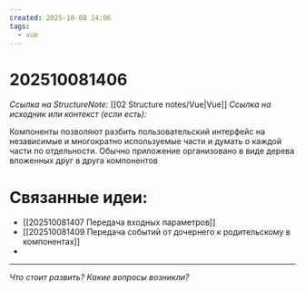 ```yaml
---
created: 2025-10-08 14:06
tags:
  - vue
---
```

# 202510081406
*Ссылка на StructureNote:* [[02 Structure notes/Vue|Vue]]
*Ссылка на исходник или контекст (если есть):* 

Компоненты позволяют разбить пользовательский интерфейс на независимые и многократно используемые части и думать о каждой части по отдельности. Обычно приложение организовано в виде дерева вложенных друг в друга компонентов
# Связанные идеи:
* [[202510081407 Передача входных параметров]]
* [[202510081409 Передача событий от дочернего к родительскому в компонентах]]
* 
---

*Что стоит развить? Какие вопросы возникли?*